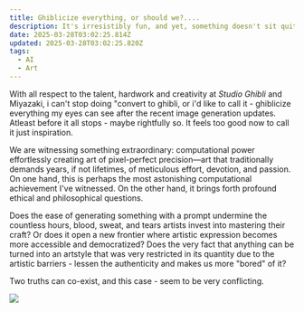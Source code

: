 ```yaml
---
title: Ghiblicize everything, or should we?....
description: It's irresistibly fun, and yet, something doesn't sit quite right.
date: 2025-03-28T03:02:25.814Z
updated: 2025-03-28T03:02:25.820Z
tags:
  - AI
  - Art
---
```

With all respect to the talent, hardwork and creativity at *Studio Ghibli* and Miyazaki, i can't stop doing "convert to ghibli, or i'd like to call it - ghiblicize everything my eyes can see after the recent image generation updates. Atleast before it all stops - maybe rightfully so. It feels too good now to call it just inspiration.

We are witnessing something extraordinary: computational power effortlessly creating art of pixel-perfect precision—art that traditionally demands years, if not lifetimes, of meticulous effort, devotion, and passion. On one hand, this is perhaps the most astonishing computational achievement I've witnessed. On the other hand, it brings forth profound ethical and philosophical questions.

Does the ease of generating something with a prompt undermine the countless hours, blood, sweat, and tears artists invest into mastering their craft? Or does it open a new frontier where artistic expression becomes more accessible and democratized? Does the very fact that anything can be turned into an artstyle that was very restricted in its quantity due to the artistic barriers - lessen the authenticity and makes us more "bored" of it?

Two truths can co-exist, and this case - seem to be very conflicting.

![](/img/eternal_sunshine.png)